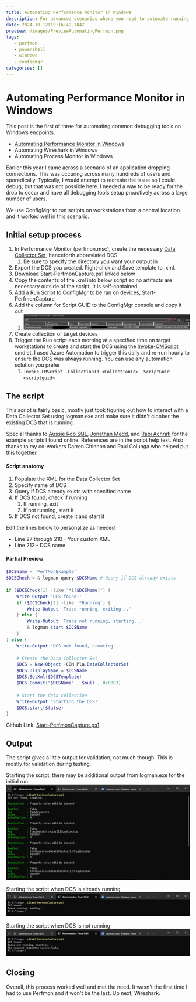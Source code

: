 ```yaml
---
title: Automating Performance Monitor in Windows
description: For advanced scenarios where you need to automate running Perfmon at scale
date: 2024-10-12T19:16:49.784Z
preview: /images/PreviewAutomatingPerfmon.png
tags:
   - perfmon
   - powershell
   - windows
   - configmgr
categories: []
---
```


# Automating Performance Monitor in Windows

This post is the first of three for automating common debugging tools on Windows endpoints. 

- [Automating Performance Monitor in Windows](https://potentengineer.com/2024/10/12/automating-performance-monitor-in-windows.html)
- Automating Wireshark in Windows
- Automating Process Monitor in Windows

Earlier this year I came across a scenario of an application dropping connections. This was occuring across many hundreds of users and sporadically. Typically, I would attempt to recreate the issue so I could debug, but that was not possible here. I needed a way to be ready for the drop to occur and have all debugging tools setup proactively across a large number of users.

We use ConfigMgr to run scripts on workstations from a central location and it worked well in this scenario. 

## Initial setup process
1. In Performance Monitor (perfmon.msc), create the necessary [Data Collector Set](https://learn.microsoft.com/en-us/dynamics365/business-central/dev-itpro/administration/create-data-collector-performance-counters), henceforth abbreviated DCS
   1. Be sure to specify the directory you want your output in
2. Export the DCS you created. Right-click and Save template to .xml.
3. Download Start-PerfmonCapture.ps1 linked below
4. Copy the contents of the .xml into below script so no artifacts are necessary outside of the script. It is self-contained.
5. Add a Run Script to ConfigMgr to be ran on devices, Start-PerfmonCapture
6. Add the column for Script GUID to the ConfigMgr console and copy it out
   1. ![](/assets/images/ConfigMgrScriptGUID.png)
7. Create collection of target devices
8. Trigger the Run script each morning at a specified time on target workstations to create and start the DCS using the [Invoke-CMScript](https://learn.microsoft.com/en-us/powershell/module/configurationmanager/invoke-cmscript?view=sccm-ps) cmdlet. I used Azure Automation to trigger this daily and re-run hourly to ensure the DCS was always running. You can use any automation solution you prefer
   1. `Invoke-CMScript -CollectionId <CollectionId> -ScriptGuid <scriptguid>`

## The script
This script is fairly basic, mostly just took figuring out how to interact with a Data Collector Set using logman.exe and make sure it didn't clobber the existing DCS that is running.

Special thanks to [Aussie Rob SQL](https://www.aussierobsql.com/), [Jonathan Medd](https://www.jonathanmedd.net/), and [Rabi Achrafi](https://rabiachrafi.wordpress.com/) for the example scripts I found online. References are in the script help text. Also thanks to my co-workers Darren Chinnon and Raul Colunga who helped put this together.

#### Script anatomy
1. Populate the XML for the Data Collector Set
2. Specify name of DCS
3. Query if DCS already exists with specified name
5. If DCS found, check if running
   1. If running, exit
   2. If not running, start it
6. If DCS not found, create it and start it

Edit the lines below to personalize as needed

- Line 27 through 210 - Your custom XML
- Line 212 - DCS name

#### Partial Preview
```powershell
$DCSName = 'PerfMonExample'
$DCSCheck = & logman query $DCSName # Query if DCS already exists

if ($DCSCheck[1] -like "*$($DCSName)") {
    Write-Output 'DCS found!'
	if ($DCSCheck[2] -like '*Running') {
		Write-Output 'Trace running, exiting...'
	} else {
		Write-Output 'Trace not running, starting...'
		& logman start $DCSName
	}
} else {
    Write-Output 'DCS not found, creating...'
    
    # Create the Data Collector Set
    $DCS = New-Object -COM Pla.DataCollectorSet
    $DCS.DisplayName = $DCSName
    $DCS.SetXml($DCSTemplate)
    $DCS.Commit("$DCSName" , $null , 0x0003)

    # Start the data collection
    Write-Output 'Starting the DCS!'
    $DCS.start($false)
}
```

Github Link: [Start-PerfmonCapture.ps1](https://github.com/PotentEngineer/LabScripts/blob/master/Applications/Start-PerfmonCapture.ps1)

## Output
The script gives a little output for validation, not much though. This is mostly for validation during testing.

Starting the script, there may be additional output from logman.exe for the initial run
![](/assets/images/PerfmonStart1.png)

Starting the script when DCS is already running
![](/assets/images/PerfmonStart2.png)

Starting the script when DCS is not running
![](/assets/images/PerfmonStart3.png)

## Closing
Overall, this process worked well and met the need. It wasn't the first time I had to use Perfmon and it won't be the last. Up next, Wireshark.